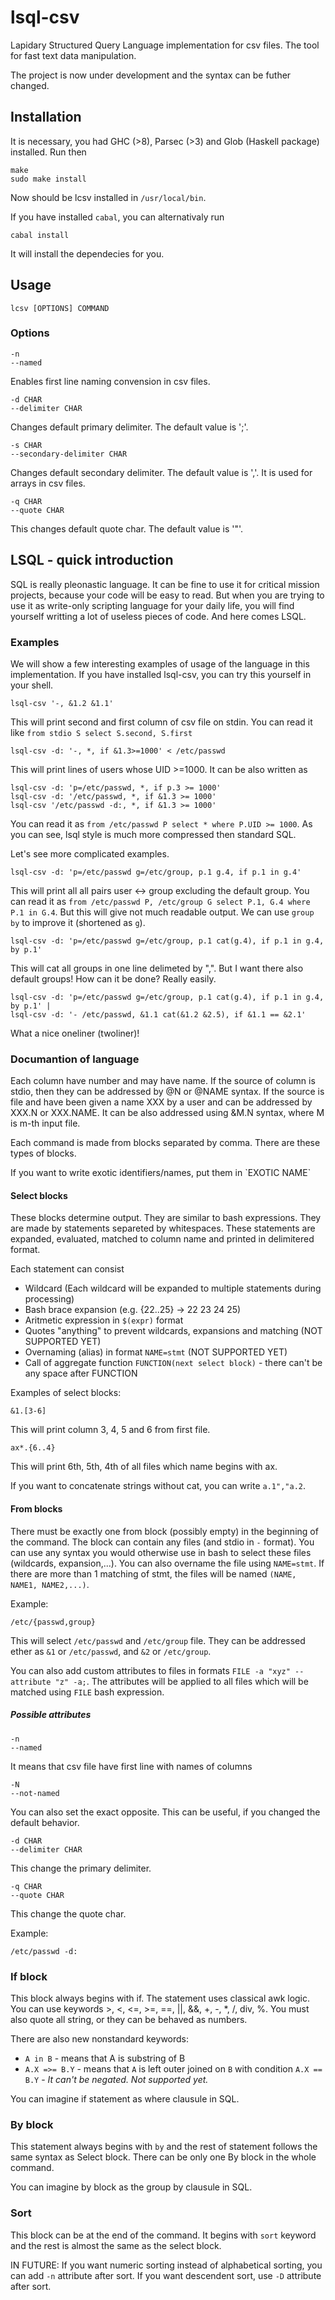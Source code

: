# lsql-csv
Lapidary Structured Query Language implementation for csv files. The tool for fast text data manipulation.

The project is now under development and the syntax can be futher changed. 

## Installation
It is necessary, you had GHC (>8), Parsec (>3) and Glob (Haskell package) installed. Run then

    make
    sudo make install
    
Now should be lcsv installed in `/usr/local/bin`.

If you have installed `cabal`, you can alternativaly run

    cabal install
   
It will install the dependecies for you.    

## Usage

    lcsv [OPTIONS] COMMAND

### Options

    -n
    --named

Enables first line naming convension in csv files.
    
    -d CHAR
    --delimiter CHAR

Changes default primary delimiter. The default value is ';'.

    -s CHAR
    --secondary-delimiter CHAR
    
Changes default secondary delimiter. The default value is ','. It is used for arrays in csv files.

    -q CHAR
    --quote CHAR
    
This changes default quote char. The default value is '"'.

## LSQL - quick introduction 
SQL is really pleonastic language. It can be fine to use it for critical mission projects, because your code will be easy to read. But when you are trying to use it as write-only scripting language for your daily life, you will find yourself writting a lot of useless pieces of code. And here comes LSQL.

### Examples
We will show a few interesting examples of usage of the language in this implementation. If you have installed lsql-csv, you can try this yourself in your shell.

    lsql-csv '-, &1.2 &1.1'

This will print second and first column of csv file on stdin. You can read it like `from stdio S select S.second, S.first`

    lsql-csv -d: '-, *, if &1.3>=1000' < /etc/passwd
    
This will print lines of users whose UID >=1000. It can be also written as
  
    lsql-csv -d: 'p=/etc/passwd, *, if p.3 >= 1000'
    lsql-csv -d: '/etc/passwd, *, if &1.3 >= 1000'
    lsql-csv '/etc/passwd -d:, *, if &1.3 >= 1000'
    
You can read it as `from /etc/passwd P select * where P.UID >= 1000`. As you can see, lsql style is much more compressed then standard SQL.

Let's see more complicated examples.

    lsql-csv -d: 'p=/etc/passwd g=/etc/group, p.1 g.4, if p.1 in g.4'
    
This will print all all pairs user <-> group excluding the default group. You can read it as `from /etc/passwd P, /etc/group G select P.1, G.4 where P.1 in G.4`. But this will give not much readable output. We can use `group by` to improve it (shortened as `g`).

    lsql-csv -d: 'p=/etc/passwd g=/etc/group, p.1 cat(g.4), if p.1 in g.4, by p.1'
    
This will cat all groups in one line delimeted by ",". But I want there also default groups! How can it be done? Really easily.

    lsql-csv -d: 'p=/etc/passwd g=/etc/group, p.1 cat(g.4), if p.1 in g.4, by p.1' | 
    lsql-csv -d: '- /etc/passwd, &1.1 cat(&1.2 &2.5), if &1.1 == &2.1'
    
What a nice oneliner (twoliner)!

### Documantion of language
Each column have number and may have name. If the source of column is stdio, then they can be addressed by @N or @NAME syntax. If the source is file and have been given a name XXX by a user and can be addressed by XXX.N or XXX.NAME. It can be also addressed using &M.N syntax, where M is m-th input file.

Each command is made from blocks separated by comma. There are these types of blocks.

If you want to write exotic identifiers/names, put them in \`EXOTIC NAME\`

#### Select blocks
These blocks determine output. They are similar to bash expressions. They are made by statements separeted by whitespaces. These statements are expanded, evaluated, matched to column name and printed in delimitered format.

Each statement can consist
* Wildcard (Each wildcard will be expanded to multiple statements during processing)
* Bash brace expansion (e.g. {22..25} -> 22 23 24 25)
* Aritmetic expression in `$(expr)` format
* Quotes "anything" to prevent wildcards, expansions and matching (NOT SUPPORTED YET)
* Overnaming (alias) in format `NAME=stmt` (NOT SUPPORTED YET)
* Call of aggregate function `FUNCTION(next select block)` - there can't be any space after FUNCTION

Examples of select blocks:

    &1.[3-6]

This will print column 3, 4, 5 and 6 from first file.

    ax*.{6..4} 
    
This will print 6th, 5th, 4th of all files which name begins with ax.

If you want to concatenate strings without cat, you can write `a.1","a.2`.
#### From blocks
There must be exactly one from block (possibly empty) in the beginning of the command. The block can contain any files (and stdio in `-` format). You can use any syntax you would otherwise use in bash to select these files (wildcards, expansion,...). You can also overname the file using `NAME=stmt`. If there are more than 1 matching of stmt, the files will be named `(NAME, NAME1, NAME2,...)`.

Example:

    /etc/{passwd,group}
    
This will select `/etc/passwd` and `/etc/group` file. They can be addressed ether as `&1` or `/etc/passwd`, and `&2` or `/etc/group`.

You can also add custom attributes to files in formats `FILE -a "xyz" --attribute "z" -a;`. The attributes will be applied to all files which will be matched using `FILE` bash expression.

##### Possible attributes
    
    -n
    --named

It means that csv file have first line with names of columns

    -N
    --not-named

You can also set the exact opposite. This can be useful, if you changed the default behavior.

    -d CHAR
    --delimiter CHAR
    
This change the primary delimiter.

    -q CHAR
    --quote CHAR
    
This change the quote char.

Example:

    /etc/passwd -d:
    
### If block
This block always begins with if. The statement uses classical awk logic. You can use keywords >, <, <=, >=, ==, ||, &&, +, -, \*, /, div, %. You must also quote all string, or they can be behaved as numbers.

There are also new nonstandard keywords:
* `A in B` - means that A is substring of B
* `A.X =>= B.Y` - means that `A` is left outer joined on `B` with condition `A.X == B.Y` - *It can't be negated. Not supported yet.*

You can imagine if statement as where clausule in SQL.

### By block
This statement always begins with `by` and the rest of statement follows the same syntax as Select block. There can be only one By block in the whole command.

You can imagine by block as the group by clausule in SQL.

### Sort
This block can be at the end of the command. It begins with `sort` keyword and the rest is almost the same as the select block.

IN FUTURE: If you want numeric sorting instead of alphabetical sorting, you can add `-n` attribute after sort. If you want descendent sort, use `-D` attribute after sort.
